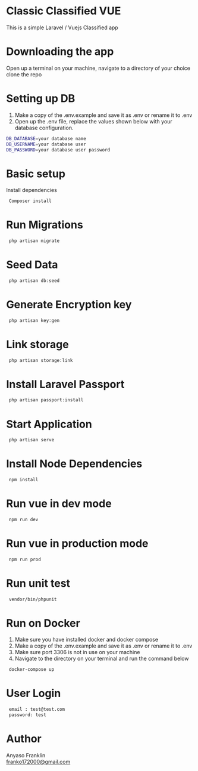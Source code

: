 # Classic Classified VUE
This is a simple Laravel / Vuejs Classified app

# Downloading the app
Open up a terminal on your machine, navigate to a directory of your choice clone the repo


# Setting up DB
1. Make a copy of the .env.example and save it as .env or rename it to .env
2. Open up the .env file, replace the values shown below with your database configuration.
```bash
DB_DATABASE=your database name
DB_USERNAME=your database user
DB_PASSWORD=your database user password

```

# Basic setup
Install dependencies
```bash
 Composer install
```
# Run Migrations
```bash
 php artisan migrate
```
# Seed Data
```bash
 php artisan db:seed
```
# Generate Encryption key
```bash
 php artisan key:gen
```
# Link storage
```bash
 php artisan storage:link
```
# Install Laravel Passport

```bash
 php artisan passport:install
```
# Start Application

```bash
 php artisan serve
```
# Install Node Dependencies
```bash
 npm install
```
# Run vue in dev mode
```bash
 npm run dev
```
# Run vue in production mode
```bash
 npm run prod
```
# Run unit test
```bash
 vendor/bin/phpunit
```

# Run on Docker
1. Make sure you have installed docker and docker compose
2. Make a copy of the .env.example and save it as .env or rename it to .env
3. Make sure port 3306 is not in use on your machine
4. Navigate to the directory on your terminal and run the command below

```bash
 docker-compose up
``` 

# User Login
```bash
 email : test@test.com
 password: test
``` 

# Author
Anyaso Franklin <br />
franko172000@gmail.com



